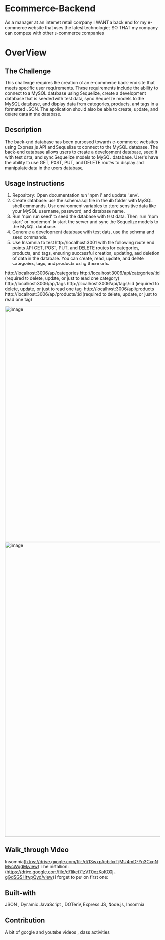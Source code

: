 # Ecommerce-Backend
As a manager at an internet retail company I WANT a back end for my e-commerce website that uses the latest technologies SO THAT my company can compete with other e-commerce companies

# OverView 
## The Challenge 
This challenge requires the creation of an e-commerce back-end site that meets specific user requirements. These requirements include the ability to connect to a MySQL database using Sequelize, create a development database that is seeded with test data, sync Sequelize models to the MySQL database, and display data from categories, products, and tags in a formatted JSON. The application should also be able to create, update, and delete data in the database.


## Description
The back-end database has been purposed towards e-commerce websites using Express.js API and Sequelize to connect to the MySQL database. The back-end database allows users to create a development database, seed it with test data, and sync Sequelize models to MySQL database. User's have the ability to use GET, POST, PUT, and DELETE routes to display and manipulate data in the users database.

## Usage Instructions
1. Repository: Open documentation run 'npm i' and update '.env'.
2. Create database: use the schema.sql file in the db folder with MySQL shell commands. Use environment variables to store sensitive data like your MySQL username, password, and database name.
3. Run 'npm run seed' to seed the database with test data. Then, run 'npm start' or 'nodemon' to start the server and sync the Sequelize models to the MySQL database.
4. Generate a development database with test data, use the schema and seed commands.
5. Use Insomnia to test http://localhost:3001 with the following route end points API GET, POST, PUT, and DELETE routes for categories, products, and tags, ensuring successful creation, updating, and deletion of data in the database.
 You can create, read, update, and delete categories, tags, and products using these urls:

http://localhost:3006/api/categories
http://localhost:3006/api/categories/:id (required to delete, update, or just to read one category)
http://localhost:3006/api/tags
http://localhost:3006/api/tags/:id (required to delete, update, or just to read one tag)
http://localhost:3006/api/products
http://localhost:3006/api/products/:id (required to delete, update, or just to read one tag)


<img width="765" alt="image" src="https://github.com/SoniiPP/Ecommerce-Backend/assets/157616916/8b046112-8dae-4934-8a21-c59e6651aced">

<img width="956" alt="image" src="https://github.com/SoniiPP/Ecommerce-Backend/assets/157616916/4629a2f7-8fbc-4d51-92e4-7cfd8572f245">

## Walk_through Video
Insomnia(https://drive.google.com/file/d/13wxpAcbdxrTjMU4mDFYq3CxqNMvcWgdM/view)
The installion:(https://drive.google.com/file/d/1ikct7fzVT0xzKoKO0j-gGdSGSHtwpQyd/view) i forget to put on first one:

## Built-with 
JSON , Dynamic JavaScript , DOTenV, Express.JS, Node.js, Insomnia

## Contribution 
A bit of google and youtube videos , class activities
